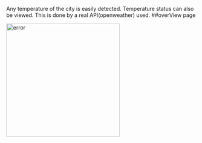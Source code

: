 Any temperature of the city is easily detected. Temperature status can also be viewed. This is done by a real API(openweather) used.
##overView page 
<div class="center">
  <img width=300 height=300 src="image/overView.png" alt="error">
</div>